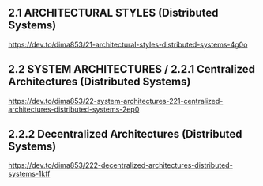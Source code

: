 ## 2.1 ARCHITECTURAL STYLES (Distributed Systems)
https://dev.to/dima853/21-architectural-styles-distributed-systems-4g0o

## 2.2 SYSTEM ARCHITECTURES / 2.2.1 Centralized Architectures (Distributed Systems)
https://dev.to/dima853/22-system-architectures-221-centralized-architectures-distributed-systems-2ep0

## 2.2.2 Decentralized Architectures (Distributed Systems)
https://dev.to/dima853/222-decentralized-architectures-distributed-systems-1kff

